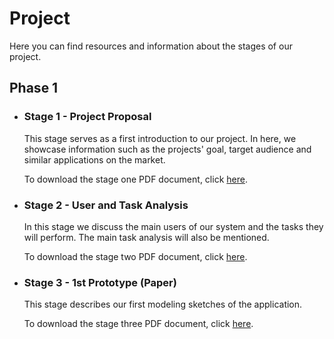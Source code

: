 # Project

Here you can find resources and information about the stages of our project.

## Phase 1

  * ### Stage 1 - Project Proposal

      This stage serves as a first introduction to our project. In here, we showcase information such as the projects' goal, target audience and similar applications on the market.

      To download the stage one PDF document, click [here](assets/Stage1.pdf).

  * ### Stage 2 - User and Task Analysis

      In this stage we discuss the main users of our system and the tasks they will perform. The main task analysis will also be mentioned.

      To download the stage two PDF document, click [here](assets/Stage2.pdf).
  
  * ### Stage 3 - 1st Prototype (Paper)

      This stage describes our first modeling sketches of the application.

      To download the stage three PDF document, click [here](assets/Stage3.pdf).

